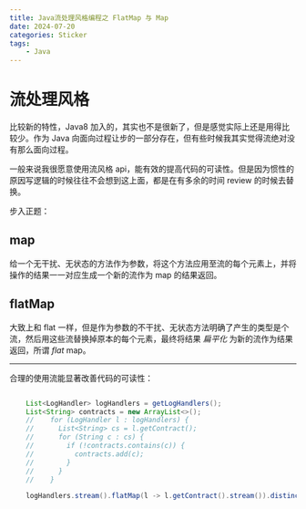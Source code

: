 ```yaml
---
title: Java流处理风格编程之 FlatMap 与 Map
date: 2024-07-20
categories: Sticker
tags: 
    - Java
---
```


# 流处理风格

比较新的特性，Java8 加入的，其实也不是很新了，但是感觉实际上还是用得比较少。作为 Java 向面向过程让步的一部分存在，但有些时候我其实觉得流绝对没有那么面向过程。

一般来说我很愿意使用流风格 api，能有效的提高代码的可读性。但是因为惯性的原因写逻辑的时候往往不会想到这上面，都是在有多余的时间 review 的时候去替换。

步入正题：

## map

给一个无干扰、无状态的方法作为参数，将这个方法应用至流的每个元素上，并将操作的结果一一对应生成一个新的流作为 map 的结果返回。

## flatMap

大致上和 flat 一样，但是作为参数的不干扰、无状态方法明确了产生的类型是个流，然后用这些流替换掉原本的每个元素，最终将结果 _扁平化_ 为新的流作为结果返回，所谓 _flat_ map。

---

合理的使用流能显著改善代码的可读性：

```java

    List<LogHandler> logHandlers = getLogHandlers();
    List<String> contracts = new ArrayList<>();
    //    for (LogHandler l : logHandlers) {
    //      List<String> cs = l.getContract();
    //      for (String c : cs) {
    //        if (!contracts.contains(c)) {
    //          contracts.add(c);
    //        }
    //      }
    //    }

    logHandlers.stream().flatMap(l -> l.getContract().stream()).distinct().forEach(contracts::add);

```